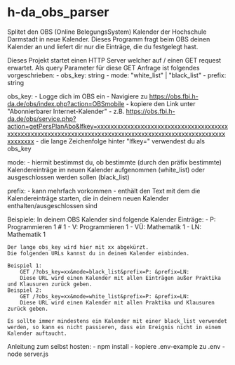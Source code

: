 # h-da_obs_parser
Splitet den OBS (Online BelegungsSystem) Kalender der Hochschule Darmstadt in neue Kalender.
Dieses Programm fragt beim OBS deinen Kalender an und liefert dir nur die Einträge, die du festgelegt hast.

Dieses Projekt startet einen HTTP Server welcher auf / einen GET request erwartet.
Als query Parameter für diese GET Anfrage ist folgendes vorgeschrieben:
    - obs_key: string
    - mode: "white_list" | "black_list"
    - prefix: string

obs_key:
    - Logge dich im OBS ein
    - Navigiere zu https://obs.fbi.h-da.de/obs/index.php?action=OBSmobile
    - kopiere den Link unter "Abonnierbarer Internet-Kalender"
    - z.B. https://obs.fbi.h-da.de/obs/service.php?action=getPersPlanAbo&lfkey=xxxxxxxxxxxxxxxxxxxxxxxxxxxxxxxxxxxxxxxxxxxxxxxxxxxxxxxxxxxxxxxxxxxxxxxxxxxxxxxxxxxxxxxxxxxxxxxxxxxxxxxxxxxxxxxx
    - die lange Zeichenfolge hinter "lfkey=" verwendest du als obs_key

mode:
    - hiermit bestimmst du, ob bestimmte (durch den präfix bestimmte) Kalendereinträge im neuen Kalender aufgenommen (white_list) oder ausgeschlossen werden sollen (black_list)

prefix:
    - kann mehrfach vorkommen
    - enthält den Text mit dem die Kalendereinträge starten, die in deinem neuen Kalender enthalten/ausgeschlossen sind


Beispiele:
    In deinem OBS Kalender sind folgende Kalender Einträge:
        - P: Programmieren 1 # 1
        - V: Programmieren 1
        - VÜ: Mathematik 1
        - LN: Mathematik 1
    
    Der lange obs_key wird hier mit xx abgekürzt.
    Die folgenden URLs kannst du in deinem Kalender einbinden.

    Beispiel 1:
        GET /?obs_key=xx&mode=black_list&prefix=P: &prefix=LN: 
        Diese URL wird einen Kalender mit allen Einträgen außer Praktika und Klausuren zurück geben.
    Beispiel 2:
        GET /?obs_key=xx&mode=white_list&prefix=P: &prefix=LN: 
        Diese URL wird einen Kalender mit allen Praktika und Klausuren zurück geben.

    Es sollte immer mindestens ein Kalender mit einer black_list verwendet werden, so kann es nicht passieren, dass ein Ereignis nicht in einem Kalender auftaucht.


Anleitung zum selbst hosten:
    - npm install
    - kopiere .env-example zu .env
    - node server.js